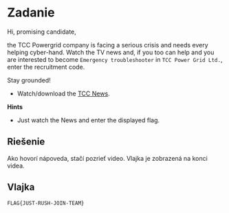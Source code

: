 # Zadanie

Hi, promising candidate,

the TCC Powergrid company is facing a serious crisis and needs every helping cyber-hand. Watch the TV news and, if you too can help and you are interested to become `Emergency troubleshooter` in `TCC Power Grid Ltd.`, enter the recruitment code.

Stay grounded!

- Watch/download the [TCC News](https://owncloud.cesnet.cz/index.php/s/RhmPfSlh0BlfXGr).

**Hints**

- Just watch the News and enter the displayed flag.

## Riešenie

Ako hovorí nápoveda, stačí pozrieť video. Vlajka je zobrazená na konci videa.

## Vlajka

    FLAG{JUST-RUSH-JOIN-TEAM}
